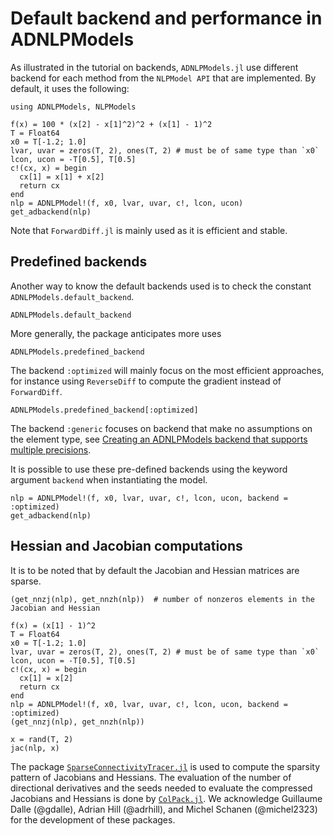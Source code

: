 # Default backend and performance in ADNLPModels

As illustrated in the tutorial on backends, `ADNLPModels.jl` use different backend for each method from the `NLPModel API` that are implemented.
By default, it uses the following:
```@example ex1
using ADNLPModels, NLPModels

f(x) = 100 * (x[2] - x[1]^2)^2 + (x[1] - 1)^2
T = Float64
x0 = T[-1.2; 1.0]
lvar, uvar = zeros(T, 2), ones(T, 2) # must be of same type than `x0`
lcon, ucon = -T[0.5], T[0.5]
c!(cx, x) = begin
  cx[1] = x[1] + x[2]
  return cx
end
nlp = ADNLPModel!(f, x0, lvar, uvar, c!, lcon, ucon)
get_adbackend(nlp)
```

Note that `ForwardDiff.jl` is mainly used as it is efficient and stable.

## Predefined backends

Another way to know the default backends used is to check the constant `ADNLPModels.default_backend`.
```@example ex1
ADNLPModels.default_backend
```

More generally, the package anticipates more uses
```@example ex1
ADNLPModels.predefined_backend
```

The backend `:optimized` will mainly focus on the most efficient approaches, for instance using `ReverseDiff` to compute the gradient instead of `ForwardDiff`.

```@example ex1
ADNLPModels.predefined_backend[:optimized]
```

The backend `:generic` focuses on backend that make no assumptions on the element type, see [Creating an ADNLPModels backend that supports multiple precisions](https://jso.dev/tutorials/generic-adnlpmodels/).

It is possible to use these pre-defined backends using the keyword argument `backend` when instantiating the model.

```@example ex1
nlp = ADNLPModel!(f, x0, lvar, uvar, c!, lcon, ucon, backend = :optimized)
get_adbackend(nlp)
```

## Hessian and Jacobian computations

It is to be noted that by default the Jacobian and Hessian matrices are sparse.

```@example ex1
(get_nnzj(nlp), get_nnzh(nlp))  # number of nonzeros elements in the Jacobian and Hessian
```

```@example ex1
f(x) = (x[1] - 1)^2
T = Float64
x0 = T[-1.2; 1.0]
lvar, uvar = zeros(T, 2), ones(T, 2) # must be of same type than `x0`
lcon, ucon = -T[0.5], T[0.5]
c!(cx, x) = begin
  cx[1] = x[2]
  return cx
end
nlp = ADNLPModel!(f, x0, lvar, uvar, c!, lcon, ucon, backend = :optimized)
(get_nnzj(nlp), get_nnzh(nlp))
```

```@example ex1
x = rand(T, 2)
jac(nlp, x)
```

The package [`SparseConnectivityTracer.jl`](https://github.com/adrhill/SparseConnectivityTracer.jl) is used to compute the sparsity pattern of Jacobians and Hessians.
The evaluation of the number of directional derivatives and the seeds needed to evaluate the compressed Jacobians and Hessians is done by [`ColPack.jl`](https://github.com/exanauts/ColPack.jl).
We acknowledge Guillaume Dalle (@gdalle), Adrian Hill (@adrhill), and Michel Schanen (@michel2323) for the development of these packages.
